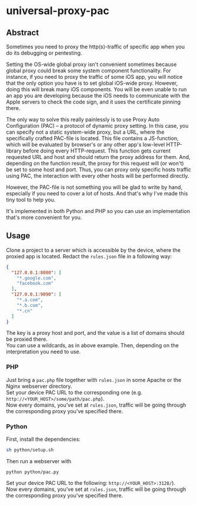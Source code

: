 # universal-proxy-pac

## Abstract

Sometimes you need to proxy the http(s)-traffic of specific app when you do its debugging or pentesting.  

Setting the OS-wide global proxy isn't convenient sometimes because global proxy could break some system component functionality. For instance, if you need to proxy the traffic of some iOS app, you will notice that the only option you have is to set global iOS-wide proxy. However, doing this will break many iOS components. You will be even unable to run an app you are developing because the iOS needs to communicate with the Apple servers to check the code sign, and it uses the certificate pinning there.

The only way to solve this really painlessly is to use Proxy Auto Configuration (PAC) – a protocol of dynamic proxy setting. In this case, you can specify not a static system-wide proxy, but a URL, where the specifically crafted PAC-file is located. This file contains a JS-function, which will be evaluated by browser's or any other app's low-level HTTP-library before doing every HTTP-request. This function gets current requested URL and host and should return the proxy address for them. And, depending on the function result, the proxy for this request will (or won't) be set to some host and port. Thus, you can proxy only specific hosts traffic using PAC, the interaction with every other hosts will be performed directly.

However, the PAC-file is not something you will be glad to write by hand, especially if you need to cover a lot of hosts. And that's why I've made this tiny tool to help you.

It's implemented in both Python and PHP so you can use an implementation that's more convenient for you.

## Usage

Clone a project to a server which is accessible by the device, where the proxied app is located.
Redact the `rules.json` file in a following way:
```json
{
  "127.0.0.1:8080": [
    "*.google.com",
    "facebook.com"
  ],
  "127.0.0.1:9090": [
    "*.a.com",
    "*.b.com",
    "*.cn"
  ]
}
```
The key is a proxy host and port, and the value is a list of domains should be proxied there.  
You can use a wildcards, as in above example.
Then, depending on the interpretation you need to use.

### PHP

Just bring a `pac.php` file together with `rules.json` in some Apache or the Nginx webserver directory.  
Set your device PAC URL to the corresponding one (e.g. `http://<YOUR_HOST>/some/path/pac.php`).  
Now every domains, you've set at `rules.json`, traffic will be going through the corresponding proxy you've specified there.


### Python

First, install the dependencies:
```bash
sh python/setup.sh
```
Then run a webserver with
```
python python/pac.py
```
Set your device PAC URL to the following: `http://<YOUR_HOST>:3128/`).  
Now every domains, you've set at `rules.json`, traffic will be going through the corresponding proxy you've specified there.
